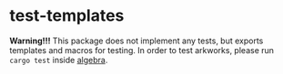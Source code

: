 # test-templates

**Warning!!!** This package does not implement any tests, but exports templates and macros for testing.
In order to test arkworks, please run `cargo test` inside [algebra](https://github.com/arkworks-rs/algebra).

<!-- Auto-update: 2025-10-14T00:12:36.930653 -->
